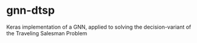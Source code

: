 # gnn-dtsp
Keras implementation of a GNN, applied to solving the decision-variant of the Traveling Salesman Problem
